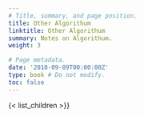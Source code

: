 ```yaml
---
# Title, summary, and page position.
title: Other Algorithum
linktitle: Other Algorithum
summary: Notes on Algorithum.
weight: 3

# Page metadata.
date: '2018-09-09T00:00:00Z'
type: book # Do not modify.
toc: false
---
```

{< list_children >}}
